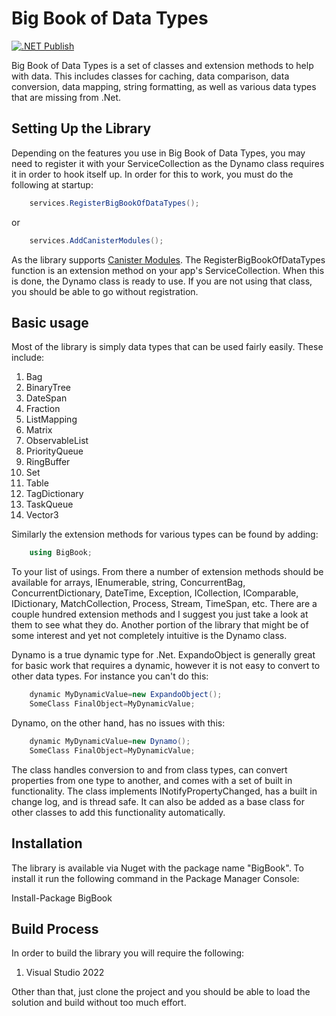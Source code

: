 # Big Book of Data Types

[![.NET Publish](https://github.com/JaCraig/BigBookOfDataTypes/actions/workflows/dotnet-publish.yml/badge.svg)](https://github.com/JaCraig/BigBookOfDataTypes/actions/workflows/dotnet-publish.yml)

Big Book of Data Types is a set of classes and extension methods to help with data. This includes classes for caching, data comparison, data conversion, data mapping, string formatting, as well as various data types that are missing from .Net.

## Setting Up the Library

Depending on the features you use in Big Book of Data Types, you may need to register it with your ServiceCollection as the Dynamo class requires it in order to hook itself up. In order for this to work, you must do the following at startup:

```csharp
    services.RegisterBigBookOfDataTypes();
```

or
    
```csharp
    services.AddCanisterModules();
```

As the library supports [Canister Modules](https://github.com/JaCraig/Canister). The RegisterBigBookOfDataTypes function is an extension method on your app's ServiceCollection. When this is done, the Dynamo class is ready to use. If you are not using that class, you should be able to go without registration.

## Basic usage

Most of the library is simply data types that can be used fairly easily. These include:

1. Bag
2. BinaryTree
3. DateSpan
4. Fraction
5. ListMapping
6. Matrix
7. ObservableList
8. PriorityQueue
9. RingBuffer
10. Set
11. Table
12. TagDictionary
13. TaskQueue
14. Vector3

Similarly the extension methods for various types can be found by adding:

```csharp
    using BigBook;
```

To your list of usings. From there a number of extension methods should be available for arrays, IEnumerable, string, ConcurrentBag, ConcurrentDictionary, DateTime, Exception, ICollection, IComparable, IDictionary, MatchCollection, Process, Stream, TimeSpan, etc. There are a couple hundred extension methods and I suggest you just take a look at them to see what they do. Another portion of the library that might be of some interest and yet not completely intuitive is the Dynamo class.

Dynamo is a true dynamic type for .Net. ExpandoObject is generally great for basic work that requires a dynamic, however it is not easy to convert to other data types. For instance you can't do this:

```csharp
    dynamic MyDynamicValue=new ExpandoObject();
    SomeClass FinalObject=MyDynamicValue;
```
	
Dynamo, on the other hand, has no issues with this:

```csharp
    dynamic MyDynamicValue=new Dynamo();
    SomeClass FinalObject=MyDynamicValue;
```
	
The class handles conversion to and from class types, can convert properties from one type to another, and comes with a set of built in functionality. The class implements INotifyPropertyChanged, has a built in change log, and is thread safe. It can also be added as a base class for other classes to add this functionality automatically.

## Installation

The library is available via Nuget with the package name "BigBook". To install it run the following command in the Package Manager Console:

Install-Package BigBook

## Build Process

In order to build the library you will require the following:

1. Visual Studio 2022

Other than that, just clone the project and you should be able to load the solution and build without too much effort.
